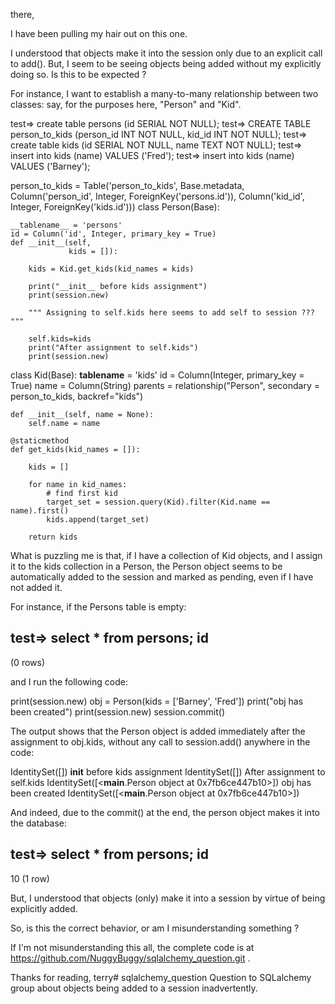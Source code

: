  there,

I have been pulling my hair out on this one.

I understood that objects make it into the session only due to an explicit call to add().  But, I seem to be seeing objects being added without my explicitly doing so.  Is this to be expected ?

For instance, I want to establish a many-to-many relationship between two classes: say, for the purposes here, "Person" and "Kid".


test=> create table persons (id SERIAL NOT NULL);
test=> CREATE TABLE person_to_kids (person_id INT NOT NULL, kid_id INT NOT NULL);
test=> create table kids (id SERIAL NOT NULL, name TEXT NOT NULL);
test=> insert into  kids (name) VALUES ('Fred');
test=> insert into  kids (name) VALUES ('Barney');

person_to_kids = Table('person_to_kids',
                        Base.metadata,
                        Column('person_id', Integer, ForeignKey('persons.id')),
                        Column('kid_id', Integer, ForeignKey('kids.id')))
class Person(Base):

    __tablename__ = 'persons'
    id = Column('id', Integer, primary_key = True)
    def __init__(self,
                 kids = []):

        kids = Kid.get_kids(kid_names = kids)

        print("__init__ before kids assignment")
        print(session.new)

        """ Assigning to self.kids here seems to add self to session ??? """

        self.kids=kids
        print("After assignment to self.kids")
        print(session.new)


class Kid(Base):
    __tablename__ = 'kids'
    id = Column(Integer, primary_key = True)
    name = Column(String)
    parents = relationship("Person",
                               secondary = person_to_kids,
                               backref="kids")

    def __init__(self, name = None):
        self.name = name

    @staticmethod
    def get_kids(kid_names = []):

        kids = []

        for name in kid_names:
            # find first kid
            target_set = session.query(Kid).filter(Kid.name == name).first()
            kids.append(target_set)

        return kids



What is puzzling me is that, if I have a collection of Kid objects, and I assign it to the kids collection in a Person, the Person object seems to be automatically added to the session and marked as pending, even if I have not added it. 

For instance, if the Persons table is empty:

test=> select * from persons;
 id
----
(0 rows)



and I run the following code:

print(session.new)
obj = Person(kids = ['Barney', 'Fred'])
print("obj has been created")
print(session.new)
session.commit()


The output shows that the Person object is added immediately after the assignment to obj.kids, without any call to session.add() anywhere in the code:

IdentitySet([])
__init__ before kids assignment
IdentitySet([])
After assignment to self.kids
IdentitySet([<__main__.Person object at 0x7fb6ce447b10>])
obj has been created
IdentitySet([<__main__.Person object at 0x7fb6ce447b10>])


And indeed, due to the commit() at the end, the person object makes it into the database:

test=> select * from persons;
 id
----
 10
(1 row)



But, I understood that objects (only) make it into a session by virtue of being explicitly added.

So, is this the correct behavior, or am I misunderstanding something ?

If I'm not misunderstanding this all, the complete code is at https://github.com/NuggyBuggy/sqlalchemy_question.git .

Thanks for reading,
terry# sqlalchemy_question
Question to SQLalchemy group about objects being added to a session inadvertently.



